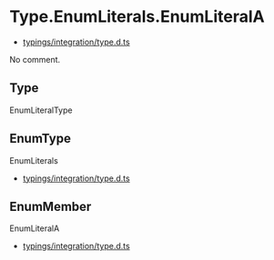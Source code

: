 # Type.EnumLiterals.EnumLiteralA

* [typings/integration/type.d.ts](/typings/integration/type.d.ts#L112)

No comment.

## Type

EnumLiteralType

## EnumType

EnumLiterals

* [typings/integration/type.d.ts](/typings/integration/type.d.ts#L112)

## EnumMember

EnumLiteralA

* [typings/integration/type.d.ts](/typings/integration/type.d.ts#L112)
